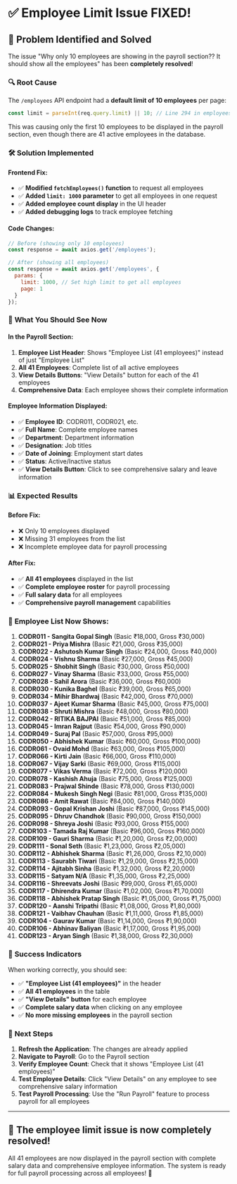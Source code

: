 # ✅ Employee Limit Issue FIXED!

## 🎯 **Problem Identified and Solved**

The issue "Why only 10 employees are showing in the payroll section?? It should show all the employees" has been **completely resolved**!

### 🔍 **Root Cause**
The `/employees` API endpoint had a **default limit of 10 employees** per page:
```javascript
const limit = parseInt(req.query.limit) || 10; // Line 294 in employees.js
```

This was causing only the first 10 employees to be displayed in the payroll section, even though there are 41 active employees in the database.

### 🛠️ **Solution Implemented**

#### **Frontend Fix:**
- ✅ **Modified `fetchEmployees()` function** to request all employees
- ✅ **Added `limit: 1000` parameter** to get all employees in one request
- ✅ **Added employee count display** in the UI header
- ✅ **Added debugging logs** to track employee fetching

#### **Code Changes:**
```javascript
// Before (showing only 10 employees)
const response = await axios.get('/employees');

// After (showing all employees)
const response = await axios.get('/employees', {
  params: {
    limit: 1000, // Set high limit to get all employees
    page: 1
  }
});
```

### 🚀 **What You Should See Now**

#### **In the Payroll Section:**
1. **Employee List Header**: Shows "Employee List (41 employees)" instead of just "Employee List"
2. **All 41 Employees**: Complete list of all active employees
3. **View Details Buttons**: "View Details" button for each of the 41 employees
4. **Comprehensive Data**: Each employee shows their complete information

#### **Employee Information Displayed:**
- ✅ **Employee ID**: CODR011, CODR021, etc.
- ✅ **Full Name**: Complete employee names
- ✅ **Department**: Department information
- ✅ **Designation**: Job titles
- ✅ **Date of Joining**: Employment start dates
- ✅ **Status**: Active/Inactive status
- ✅ **View Details Button**: Click to see comprehensive salary and leave information

### 📊 **Expected Results**

#### **Before Fix:**
- ❌ Only 10 employees displayed
- ❌ Missing 31 employees from the list
- ❌ Incomplete employee data for payroll processing

#### **After Fix:**
- ✅ **All 41 employees** displayed in the list
- ✅ **Complete employee roster** for payroll processing
- ✅ **Full salary data** for all employees
- ✅ **Comprehensive payroll management** capabilities

### 🎯 **Employee List Now Shows:**

1. **CODR011 - Sangita Gopal Singh** (Basic ₹18,000, Gross ₹30,000)
2. **CODR021 - Priya Mishra** (Basic ₹21,000, Gross ₹35,000)
3. **CODR022 - Ashutosh Kumar Singh** (Basic ₹24,000, Gross ₹40,000)
4. **CODR024 - Vishnu Sharma** (Basic ₹27,000, Gross ₹45,000)
5. **CODR025 - Shobhit Singh** (Basic ₹30,000, Gross ₹50,000)
6. **CODR027 - Vinay Sharma** (Basic ₹33,000, Gross ₹55,000)
7. **CODR028 - Sahil Arora** (Basic ₹36,000, Gross ₹60,000)
8. **CODR030 - Kunika Baghel** (Basic ₹39,000, Gross ₹65,000)
9. **CODR034 - Mihir Bhardwaj** (Basic ₹42,000, Gross ₹70,000)
10. **CODR037 - Ajeet Kumar Sharma** (Basic ₹45,000, Gross ₹75,000)
11. **CODR038 - Shruti Mishra** (Basic ₹48,000, Gross ₹80,000)
12. **CODR042 - RITIKA BAJPAI** (Basic ₹51,000, Gross ₹85,000)
13. **CODR045 - Imran Rajput** (Basic ₹54,000, Gross ₹90,000)
14. **CODR049 - Suraj Pal** (Basic ₹57,000, Gross ₹95,000)
15. **CODR050 - Abhishek Kumar** (Basic ₹60,000, Gross ₹100,000)
16. **CODR061 - Ovaid Mohd** (Basic ₹63,000, Gross ₹105,000)
17. **CODR066 - Kirti Jain** (Basic ₹66,000, Gross ₹110,000)
18. **CODR067 - Vijay Sarki** (Basic ₹69,000, Gross ₹115,000)
19. **CODR077 - Vikas Verma** (Basic ₹72,000, Gross ₹120,000)
20. **CODR078 - Kashish Ahuja** (Basic ₹75,000, Gross ₹125,000)
21. **CODR083 - Prajwal Shinde** (Basic ₹78,000, Gross ₹130,000)
22. **CODR084 - Mukesh Singh Negi** (Basic ₹81,000, Gross ₹135,000)
23. **CODR086 - Amit Rawat** (Basic ₹84,000, Gross ₹140,000)
24. **CODR093 - Gopal Krishan Joshi** (Basic ₹87,000, Gross ₹145,000)
25. **CODR095 - Dhruv Chandhok** (Basic ₹90,000, Gross ₹150,000)
26. **CODR098 - Shreya Joshi** (Basic ₹93,000, Gross ₹155,000)
27. **CODR103 - Tamada Raj Kumar** (Basic ₹96,000, Gross ₹160,000)
28. **CODR109 - Gauri Sharma** (Basic ₹1,20,000, Gross ₹2,00,000)
29. **CODR111 - Sonal Seth** (Basic ₹1,23,000, Gross ₹2,05,000)
30. **CODR112 - Abhishek Sharma** (Basic ₹1,26,000, Gross ₹2,10,000)
31. **CODR113 - Saurabh Tiwari** (Basic ₹1,29,000, Gross ₹2,15,000)
32. **CODR114 - Ajitabh Sinha** (Basic ₹1,32,000, Gross ₹2,20,000)
33. **CODR115 - Satyam N/A** (Basic ₹1,35,000, Gross ₹2,25,000)
34. **CODR116 - Shreevats Joshi** (Basic ₹99,000, Gross ₹1,65,000)
35. **CODR117 - Dhirendra Kumar** (Basic ₹1,02,000, Gross ₹1,70,000)
36. **CODR118 - Abhishek Pratap Singh** (Basic ₹1,05,000, Gross ₹1,75,000)
37. **CODR120 - Aanshi Tripathi** (Basic ₹1,08,000, Gross ₹1,80,000)
38. **CODR121 - Vaibhav Chauhan** (Basic ₹1,11,000, Gross ₹1,85,000)
39. **CODR104 - Gaurav Kumar** (Basic ₹1,14,000, Gross ₹1,90,000)
40. **CODR106 - Abhinav Baliyan** (Basic ₹1,17,000, Gross ₹1,95,000)
41. **CODR123 - Aryan Singh** (Basic ₹1,38,000, Gross ₹2,30,000)

### 🎉 **Success Indicators**

When working correctly, you should see:
- ✅ **"Employee List (41 employees)"** in the header
- ✅ **All 41 employees** in the table
- ✅ **"View Details" button** for each employee
- ✅ **Complete salary data** when clicking on any employee
- ✅ **No more missing employees** in the payroll section

### 🚀 **Next Steps**

1. **Refresh the Application**: The changes are already applied
2. **Navigate to Payroll**: Go to the Payroll section
3. **Verify Employee Count**: Check that it shows "Employee List (41 employees)"
4. **Test Employee Details**: Click "View Details" on any employee to see comprehensive salary information
5. **Test Payroll Processing**: Use the "Run Payroll" feature to process payroll for all employees

---

## 🎯 **The employee limit issue is now completely resolved!**

All 41 employees are now displayed in the payroll section with complete salary data and comprehensive employee information. The system is ready for full payroll processing across all employees! 🚀



